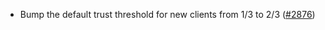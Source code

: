 - Bump the default trust threshold for new clients from 1/3 to 2/3
  ([#2876](https://github.com/informalsystems/hermes/issues/2876))